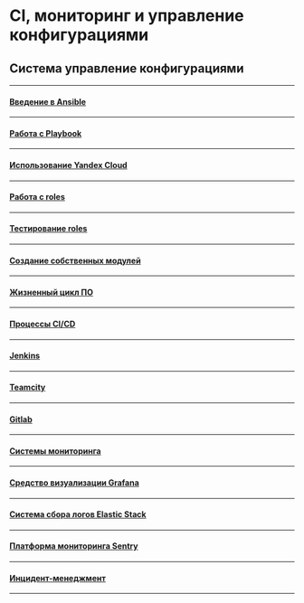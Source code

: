 # CI, мониторинг и управление конфигурациями

## Система управление конфигурациями

---

#### [Введение в Ansible](./08-ansible-01-base/README.md)

---

#### [Работа с Playbook](./08-ansible-02-playbook/README.md)

---

#### [Использование Yandex Cloud](./08-ansible-03-yandex/README.md)

---

#### [Работа с roles](./08-ansible-04-role/README.md)

---

#### [Тестирование roles](./08-ansible-05-testing/README.md)

---

#### [Создание собственных модулей](./08-ansible-06-module/README.md)

---

#### [Жизненный цикл ПО](./09-ci-01-intro/README.md)

---

#### [Процессы CI/CD](./09-ci-03-cicd/README.md)

---

#### [Jenkins ](./09-ci-04-jenkins/README.md)

---

#### [Teamcity](./09-ci-05-teamcity/README.md)

---

#### [Gitlab](./09-ci-06-gitlab/README.md)

---

#### [Системы мониторинга](./10-monitoring-02-systems/README.md)

---

#### [Средство визуализации Grafana](./10-monitoring-03-grafana/README.md)

---

#### [Система сбора логов Elastic Stack](./10-monitoring-04-elk/README.md)

---

#### [Платформа мониторинга Sentry](./10-monitoring-05-sentry/README.md)

---

#### [Инцидент-менеджмент](./10-monitoring-06-incident-management/README.md)

---
